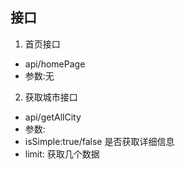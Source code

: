 ## 接口
1. 首页接口
* api/homePage
* 参数:无
2. 获取城市接口
* api/getAllCity
* 参数:
* isSimple:true/false   是否获取详细信息
* limit:  获取几个数据

